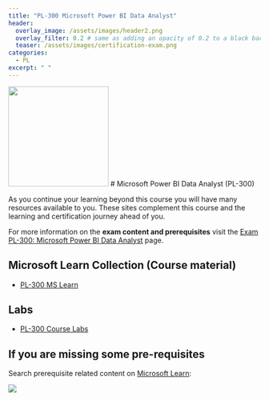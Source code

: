 ```yaml
---
title: "PL-300 Microsoft Power BI Data Analyst"
header:
  overlay_image: /assets/images/header2.png
  overlay_filter: 0.2 # same as adding an opacity of 0.2 to a black background
  teaser: /assets/images/certification-exam.png
categories:
  - PL
excerpt: " "
---
```

<img src="../../assets/images/certification-exam.png" width="200" height="200">
# Microsoft Power BI Data Analyst (PL-300)

As you continue your learning beyond this course you will have many resources available to you. These sites complement this course and the learning and certification journey ahead of you.

For more information on the **exam content and prerequisites** visit the [Exam PL-300: Microsoft Power BI Data Analyst](https://learn.microsoft.com/en-us/certifications/exams/pl-300) page.

## Microsoft Learn Collection (Course material)
- [PL-300 MS Learn](https://aka.ms/coursePL-300)

## Labs
- [PL-300 Course Labs](https://microsoftlearning.github.io/PL-300-Microsoft-Power-BI-Data-Analyst/)

## If you are missing some pre-requisites
Search prerequisite related content on [Microsoft Learn](https://learn.microsoft.com/en-us/training/browse/):

<img src="../../assets/images/learn-search.png">
